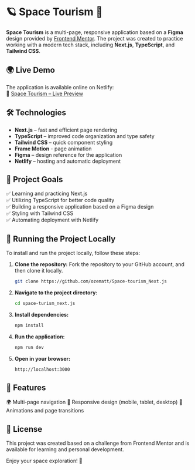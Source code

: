 # 🪐 Space Tourism 🚀

**Space Tourism** is a multi-page, responsive application based on a **Figma** design provided by [Frontend Mentor](https://www.frontendmentor.io/). The project was created to practice working with a modern tech stack, including **Next.js**, **TypeScript**, and **Tailwind CSS**.  

## 🌍 Live Demo  
The application is available online on Netlify:  
🔗 [Space Tourism – Live Preview](https://space-tourism-next-js.netlify.app/)  

## 🛠️ Technologies  
- **Next.js** – fast and efficient page rendering  
- **TypeScript** – improved code organization and type safety  
- **Tailwind CSS** – quick component styling
- **Frame Motion** - page animation
- **Figma** – design reference for the application  
- **Netlify** – hosting and automatic deployment  

## 🎯 Project Goals  
✅ Learning and practicing Next.js  
✅ Utilizing TypeScript for better code quality  
✅ Building a responsive application based on a Figma design  
✅ Styling with Tailwind CSS  
✅ Automating deployment with Netlify  

## 📂 Running the Project Locally  

To install and run the project locally, follow these steps:

1. **Clone the repository:**
   Fork the repository to your GitHub account, and then clone it locally.
   ```sh
   git clone https://github.com/ozematt/Space-tourism_Next.js
   ```
   
2. **Navigate to the project directory:**
   ```sh
   cd space-turism_next.js
   ```
   
3. **Install dependencies:**
    ```sh
   npm install
   ```
4. **Run the application:**
    ```sh
   npm run dev
   ```
4. **Open in your browser:**
    ```sh
   http://localhost:3000
   ```

## 📌 Features

🌍 Multi-page navigation
📱 Responsive design (mobile, tablet, desktop)
🎨 Animations and page transitions


## 📜 License

This project was created based on a challenge from Frontend Mentor and is available for learning and personal development.

Enjoy your space exploration! 🚀


